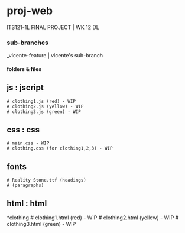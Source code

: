 # proj-web
  ITS121-1L FINAL PROJECT | WK 12 DL

### sub-branches
  _vicente-feature | vicente's sub-branch


#### folders & files
  ## js : jscript
    # clothing1.js (red) - WIP
    # clothing2.js (yellow) - WIP
    # clothing3.js (green) - WIP
  ## css : css
    # main.css - WIP
    # clothing.css (for clothing1,2,3) - WIP
  ## fonts
    # Reality Stone.ttf (headings)
    # (paragraphs)
  ## html : html
  *clothing
    # clothing1.html (red) - WIP
    # clothing2.html (yellow) - WIP
    # clothing3.html (green) - WIP